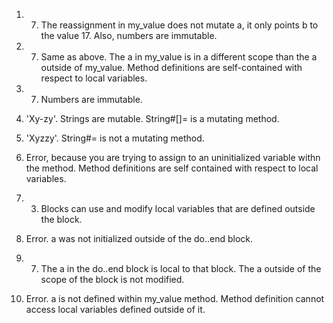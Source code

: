 1. 7. The reassignment in my_value does not mutate a, it only points b to the value 17. Also, numbers are immutable.

2. 7. Same as above. The a in my_value is in a different scope than the a outside of my_value. Method definitions are self-contained with respect to local variables.

3. 7. Numbers are immutable. 

4. 'Xy-zy'. Strings are mutable. String#[]= is a mutating method.

5. 'Xyzzy'. String#= is not a mutating method.

6. Error, because you are trying to assign to an uninitialized variable withn the method. Method definitions are self contained with respect to local variables.

7. 3. Blocks can use and modify local variables that are defined outside the block. 

8. Error. a was not initialized outside of the do..end block.

9. 7. The a in the do..end block is local to that block. The a outside of the scope of the block is not modified.

10. Error. a is not defined within my_value method. Method definition cannot access local variables defined outside of it.
